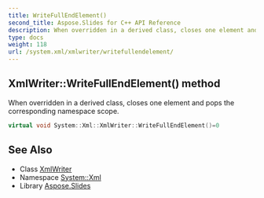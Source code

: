 ```yaml
---
title: WriteFullEndElement()
second_title: Aspose.Slides for C++ API Reference
description: When overridden in a derived class, closes one element and pops the corresponding namespace scope.
type: docs
weight: 118
url: /system.xml/xmlwriter/writefullendelement/
---
```

## XmlWriter::WriteFullEndElement() method


When overridden in a derived class, closes one element and pops the corresponding namespace scope.

```cpp
virtual void System::Xml::XmlWriter::WriteFullEndElement()=0
```

## See Also

* Class [XmlWriter](../)
* Namespace [System::Xml](../../)
* Library [Aspose.Slides](../../../)